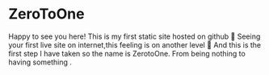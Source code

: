 # ZeroToOne

Happy to see you here!
This is my first static site hosted on github 🚀
Seeing your first live site on internet,this feeling is on another level 🌟
And this is the first step I have taken so the name is ZerotoOne.
From being nothing to having something .
